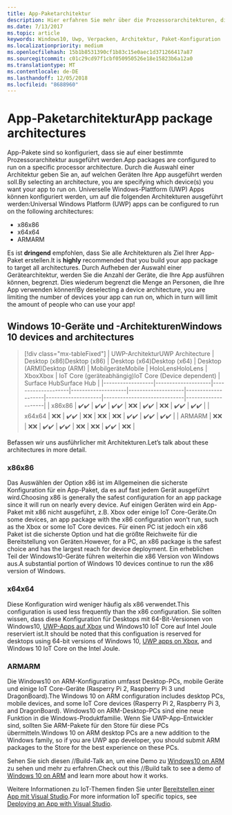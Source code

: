 ```yaml
---
title: App-Paketarchitektur
description: Hier erfahren Sie mehr über die Prozessorarchitekturen, die beim Erstellen des UWP-App-Pakets verwendet werden sollten.
ms.date: 7/13/2017
ms.topic: article
keywords: Windows10, Uwp, Verpacken, Architektur, Paket-Konfiguration
ms.localizationpriority: medium
ms.openlocfilehash: 15b1b8531390cf1b83c15e0aec1d371266417a87
ms.sourcegitcommit: c01c29cd97f1cbf050950526e18e15823b6a12a0
ms.translationtype: MT
ms.contentlocale: de-DE
ms.lasthandoff: 12/05/2018
ms.locfileid: "8688960"
---
```

# <a name="app-package-architectures"></a><span data-ttu-id="600d7-104">App-Paketarchitektur</span><span class="sxs-lookup"><span data-stu-id="600d7-104">App package architectures</span></span>

<span data-ttu-id="600d7-105">App-Pakete sind so konfiguriert, dass sie auf einer bestimmte Prozessorarchitektur ausgeführt werden.</span><span class="sxs-lookup"><span data-stu-id="600d7-105">App packages are configured to run on a specific processor architecture.</span></span> <span data-ttu-id="600d7-106">Durch die Auswahl einer Architektur geben Sie an, auf welchen Geräten Ihre App ausgeführt werden soll.</span><span class="sxs-lookup"><span data-stu-id="600d7-106">By selecting an architecture, you are specifying which device(s) you want your app to run on.</span></span> <span data-ttu-id="600d7-107">Universelle Windows-Plattform (UWP) Apps können konfiguriert werden, um auf die folgenden Architekturen ausgeführt werden:</span><span class="sxs-lookup"><span data-stu-id="600d7-107">Universal Windows Platform (UWP) apps can be configured to run on the following architectures:</span></span>
- <span data-ttu-id="600d7-108">x86</span><span class="sxs-lookup"><span data-stu-id="600d7-108">x86</span></span>
- <span data-ttu-id="600d7-109">x64</span><span class="sxs-lookup"><span data-stu-id="600d7-109">x64</span></span>
- <span data-ttu-id="600d7-110">ARM</span><span class="sxs-lookup"><span data-stu-id="600d7-110">ARM</span></span>

<span data-ttu-id="600d7-111">Es ist **dringend** empfohlen, dass Sie alle Architekturen als Ziel Ihrer App-Paket erstellen.</span><span class="sxs-lookup"><span data-stu-id="600d7-111">It is **highly** recommended that you build your app package to target all architectures.</span></span> <span data-ttu-id="600d7-112">Durch Aufheben der Auswahl einer Gerätearchitektur, werden Sie die Anzahl der Geräte, die Ihre App ausführen können, begrenzt. Dies wiederum begrenzt die Menge an Personen, die Ihre App verwenden können!</span><span class="sxs-lookup"><span data-stu-id="600d7-112">By deselecting a device architecture, you are limiting the number of devices your app can run on, which in turn will limit the amount of people who can use your app!</span></span>

## <a name="windows-10-devices-and-architectures"></a><span data-ttu-id="600d7-113">Windows 10-Geräte und -Architekturen</span><span class="sxs-lookup"><span data-stu-id="600d7-113">Windows 10 devices and architectures</span></span>

> [!div class="mx-tableFixed"]
| <span data-ttu-id="600d7-114">UWP-Architektur</span><span class="sxs-lookup"><span data-stu-id="600d7-114">UWP Architecture</span></span> | <span data-ttu-id="600d7-115">Desktop (x86)</span><span class="sxs-lookup"><span data-stu-id="600d7-115">Desktop (x86)</span></span>      | <span data-ttu-id="600d7-116">Desktop (x64)</span><span class="sxs-lookup"><span data-stu-id="600d7-116">Desktop (x64)</span></span>      | <span data-ttu-id="600d7-117">Desktop (ARM)</span><span class="sxs-lookup"><span data-stu-id="600d7-117">Desktop (ARM)</span></span>      | <span data-ttu-id="600d7-118">Mobilgeräte</span><span class="sxs-lookup"><span data-stu-id="600d7-118">Mobile</span></span>             | <span data-ttu-id="600d7-119">HoloLens</span><span class="sxs-lookup"><span data-stu-id="600d7-119">HoloLens</span></span>           | <span data-ttu-id="600d7-120">Xbox</span><span class="sxs-lookup"><span data-stu-id="600d7-120">Xbox</span></span>               | <span data-ttu-id="600d7-121">IoT Core (geräteabhängig)</span><span class="sxs-lookup"><span data-stu-id="600d7-121">IoT Core (Device dependent)</span></span> | <span data-ttu-id="600d7-122">Surface Hub</span><span class="sxs-lookup"><span data-stu-id="600d7-122">Surface Hub</span></span>        |
|------------------|--------------------|--------------------|--------------------|--------------------|--------------------|--------------------|-----------------------------|--------------------|
| <span data-ttu-id="600d7-123">x86</span><span class="sxs-lookup"><span data-stu-id="600d7-123">x86</span></span>              | <span data-ttu-id="600d7-124">:heavy_check_mark:</span><span class="sxs-lookup"><span data-stu-id="600d7-124">:heavy_check_mark:</span></span> | <span data-ttu-id="600d7-125">:heavy_check_mark:</span><span class="sxs-lookup"><span data-stu-id="600d7-125">:heavy_check_mark:</span></span> | <span data-ttu-id="600d7-126">:heavy_check_mark:</span><span class="sxs-lookup"><span data-stu-id="600d7-126">:heavy_check_mark:</span></span> | <span data-ttu-id="600d7-127">:x:</span><span class="sxs-lookup"><span data-stu-id="600d7-127">:x:</span></span>                | <span data-ttu-id="600d7-128">:heavy_check_mark:</span><span class="sxs-lookup"><span data-stu-id="600d7-128">:heavy_check_mark:</span></span> | <span data-ttu-id="600d7-129">:x:</span><span class="sxs-lookup"><span data-stu-id="600d7-129">:x:</span></span>                | <span data-ttu-id="600d7-130">:heavy_check_mark:</span><span class="sxs-lookup"><span data-stu-id="600d7-130">:heavy_check_mark:</span></span>          | <span data-ttu-id="600d7-131">:heavy_check_mark:</span><span class="sxs-lookup"><span data-stu-id="600d7-131">:heavy_check_mark:</span></span> |
| <span data-ttu-id="600d7-132">x64</span><span class="sxs-lookup"><span data-stu-id="600d7-132">x64</span></span>              | <span data-ttu-id="600d7-133">:x:</span><span class="sxs-lookup"><span data-stu-id="600d7-133">:x:</span></span>                | <span data-ttu-id="600d7-134">:heavy_check_mark:</span><span class="sxs-lookup"><span data-stu-id="600d7-134">:heavy_check_mark:</span></span> | <span data-ttu-id="600d7-135">:x:</span><span class="sxs-lookup"><span data-stu-id="600d7-135">:x:</span></span>                | <span data-ttu-id="600d7-136">:x:</span><span class="sxs-lookup"><span data-stu-id="600d7-136">:x:</span></span>                | <span data-ttu-id="600d7-137">:x:</span><span class="sxs-lookup"><span data-stu-id="600d7-137">:x:</span></span>                | <span data-ttu-id="600d7-138">:heavy_check_mark:</span><span class="sxs-lookup"><span data-stu-id="600d7-138">:heavy_check_mark:</span></span> | <span data-ttu-id="600d7-139">:heavy_check_mark:</span><span class="sxs-lookup"><span data-stu-id="600d7-139">:heavy_check_mark:</span></span>          | <span data-ttu-id="600d7-140">:heavy_check_mark:</span><span class="sxs-lookup"><span data-stu-id="600d7-140">:heavy_check_mark:</span></span> |
| <span data-ttu-id="600d7-141">ARM</span><span class="sxs-lookup"><span data-stu-id="600d7-141">ARM</span></span>              | <span data-ttu-id="600d7-142">:x:</span><span class="sxs-lookup"><span data-stu-id="600d7-142">:x:</span></span>                | <span data-ttu-id="600d7-143">:x:</span><span class="sxs-lookup"><span data-stu-id="600d7-143">:x:</span></span>                | <span data-ttu-id="600d7-144">:heavy_check_mark:</span><span class="sxs-lookup"><span data-stu-id="600d7-144">:heavy_check_mark:</span></span> | <span data-ttu-id="600d7-145">:heavy_check_mark:</span><span class="sxs-lookup"><span data-stu-id="600d7-145">:heavy_check_mark:</span></span> | <span data-ttu-id="600d7-146">:x:</span><span class="sxs-lookup"><span data-stu-id="600d7-146">:x:</span></span>                | <span data-ttu-id="600d7-147">:x:</span><span class="sxs-lookup"><span data-stu-id="600d7-147">:x:</span></span>                | <span data-ttu-id="600d7-148">:heavy_check_mark:</span><span class="sxs-lookup"><span data-stu-id="600d7-148">:heavy_check_mark:</span></span>          | <span data-ttu-id="600d7-149">:x:</span><span class="sxs-lookup"><span data-stu-id="600d7-149">:x:</span></span>                |
 

<span data-ttu-id="600d7-150">Befassen wir uns ausführlicher mit Architekturen.</span><span class="sxs-lookup"><span data-stu-id="600d7-150">Let’s talk about these architectures in more detail.</span></span> 

### <a name="x86"></a><span data-ttu-id="600d7-151">x86</span><span class="sxs-lookup"><span data-stu-id="600d7-151">x86</span></span>
<span data-ttu-id="600d7-152">Das Auswählen der Option x86 ist im Allgemeinen die sicherste Konfiguration für ein App-Paket, da es auf fast jedem Gerät ausgeführt wird.</span><span class="sxs-lookup"><span data-stu-id="600d7-152">Choosing x86 is generally the safest configuration for an app package since it will run on nearly every device.</span></span> <span data-ttu-id="600d7-153">Auf einigen Geräten wird ein App-Paket mit x86 nicht ausgeführt, z.B. Xbox oder einige IoT Core-Geräte.</span><span class="sxs-lookup"><span data-stu-id="600d7-153">On some devices, an app package with the x86 configuration won't run, such as the Xbox or some IoT Core devices.</span></span> <span data-ttu-id="600d7-154">Für einen PC ist jedoch ein x86 Paket ist die sicherste Option und hat die größte Reichweite für die Bereitstellung von Geräten.</span><span class="sxs-lookup"><span data-stu-id="600d7-154">However, for a PC, an x86 package is the safest choice and has the largest reach for device deployment.</span></span> <span data-ttu-id="600d7-155">Ein erheblichen Teil der Windows10-Geräte führen weiterhin die x86 Version von Windows aus.</span><span class="sxs-lookup"><span data-stu-id="600d7-155">A substantial portion of Windows 10 devices continue to run the x86 version of Windows.</span></span> 

### <a name="x64"></a><span data-ttu-id="600d7-156">x64</span><span class="sxs-lookup"><span data-stu-id="600d7-156">x64</span></span>
<span data-ttu-id="600d7-157">Diese Konfiguration wird weniger häufig als x86 verwendet.</span><span class="sxs-lookup"><span data-stu-id="600d7-157">This configuration is used less frequently than the x86 configuration.</span></span> <span data-ttu-id="600d7-158">Sie sollten wissen, dass diese Konfiguration für Desktops mit 64-Bit-Versionen von Windows10, [UWP-Apps auf Xbox](https://docs.microsoft.com/windows/uwp/xbox-apps/system-resource-allocation) und Windows10 IoT Core auf Intel Joule reserviert ist.</span><span class="sxs-lookup"><span data-stu-id="600d7-158">It should be noted that this configuation is reserved for desktops using 64-bit versions of Windows 10, [UWP apps on Xbox](https://docs.microsoft.com/windows/uwp/xbox-apps/system-resource-allocation), and Windows 10 IoT Core on the Intel Joule.</span></span>

### <a name="arm"></a><span data-ttu-id="600d7-159">ARM</span><span class="sxs-lookup"><span data-stu-id="600d7-159">ARM</span></span>
<span data-ttu-id="600d7-160">Die Windows10 on ARM-Konfiguration umfasst Desktop-PCs, mobile Geräte und einige IoT Core-Geräte (Rasperry Pi 2, Raspberry Pi 3 und DragonBoard).</span><span class="sxs-lookup"><span data-stu-id="600d7-160">The Windows 10 on ARM configuration includes desktop PCs, mobile devices, and some IoT Core devices (Rasperry Pi 2, Raspberry Pi 3, and DragonBoard).</span></span> <span data-ttu-id="600d7-161">Windows10 on ARM-Desktop-PCs sind eine neue Funktion in die Windows-Produktfamilie. Wenn Sie UWP-App-Entwickler sind, sollten Sie ARM-Pakete für den Store für diese PCs übermitteln.</span><span class="sxs-lookup"><span data-stu-id="600d7-161">Windows 10 on ARM desktop PCs are a new addition to the Windows family, so if you are UWP app developer, you should submit ARM packages to the Store for the best experience on these PCs.</span></span> 

<span data-ttu-id="600d7-162">Sehen Sie sich diesen //Build-Talk an, um eine Demo zu [Windows10 on ARM](https://channel9.msdn.com/Events/Build/2017/P4171) zu sehen und mehr zu erfahren.</span><span class="sxs-lookup"><span data-stu-id="600d7-162">Check out this //Build talk to see a demo of [Windows 10 on ARM](https://channel9.msdn.com/Events/Build/2017/P4171) and learn more about how it works.</span></span> 

<span data-ttu-id="600d7-163">Weitere Informationen zu IoT-Themen finden Sie unter [Bereitstellen einer App mit Visual Studio](https://developer.microsoft.com/windows/iot/Docs/AppDeployment).</span><span class="sxs-lookup"><span data-stu-id="600d7-163">For more information IoT specific topics, see [Deploying an App with Visual Studio](https://developer.microsoft.com/windows/iot/Docs/AppDeployment).</span></span>
